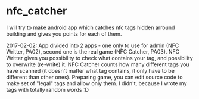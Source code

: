 # nfc_catcher
I will try to make android app which catches nfc tags hidden arround building and gives you points for each of them.

2017-02-02: App divided into 2 apps - one only to use for admin (NFC Writter, PA02), second one is the real game (NFC Catcher, PA03).
NFC Writter gives you possibility to check what contains your tag, and possibility to overwrite (re-write) it.
NFC Catcher counts how many different tags you have scanned (it doesn't matter what tag contains, it only have to be different than other ones). Preparing game, you can edit source code to make set of "legal" tags and allow only them. I didn't, because I wrote my tags with totally random words :D
